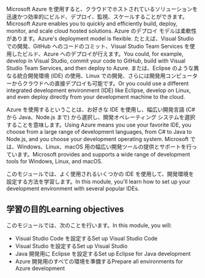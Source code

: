 <span data-ttu-id="62fcc-101">Microsoft Azure を使用すると、クラウドでホストされているソリューションを迅速かつ効率的にビルド、デプロイ、監視、スケールすることができます。</span><span class="sxs-lookup"><span data-stu-id="62fcc-101">Microsoft Azure enables you to quickly and efficiently build, deploy, monitor, and scale cloud hosted solutions.</span></span> <span data-ttu-id="62fcc-102">Azure のデプロイ モデルは柔軟性があります。</span><span class="sxs-lookup"><span data-stu-id="62fcc-102">Azure's deployment model is flexible.</span></span> <span data-ttu-id="62fcc-103">たとえば、Visual Studio での開発、GitHub へのコードのコミット、Visual Studio Team Services を使用したビルド、Azure へのデプロイが行えます。</span><span class="sxs-lookup"><span data-stu-id="62fcc-103">You could, for example, develop in Visual Studio, commit your code to GitHub, build with Visual Studio Team Services, and then deploy to Azure.</span></span> <span data-ttu-id="62fcc-104">または、Eclipse のような異なる統合開発環境 (IDE) の使用、Linux での開発、さらには開発用コンピューターからクラウドへの直接デプロイも可能です。</span><span class="sxs-lookup"><span data-stu-id="62fcc-104">Or you could use a different integrated development environment (IDE) like Eclipse, develop on Linux, and even deploy directly from your development machine to the cloud.</span></span>

<span data-ttu-id="62fcc-105">Azure を使用するということは、お好きな IDE を使用し、幅広い開発言語 (C# から Java、Node.js まで) から選択し、開発オペレーティング システムを選択することを意味します。</span><span class="sxs-lookup"><span data-stu-id="62fcc-105">Using Azure means you use your favorite IDE, you choose from a large range of development languages, from C# to Java to Node.js, and you choose your development operating system.</span></span> <span data-ttu-id="62fcc-106">Microsoft では、Windows、Linux、macOS 用の幅広い開発ツールの提供とサポートを行っています。</span><span class="sxs-lookup"><span data-stu-id="62fcc-106">Microsoft provides and supports a wide range of development tools for Windows, Linux, and macOS.</span></span> 

<span data-ttu-id="62fcc-107">このモジュールでは、よく使用されるいくつかの IDE を使用して、開発環境を設定する方法を学習します。</span><span class="sxs-lookup"><span data-stu-id="62fcc-107">In this module, you'll learn how to set up your development environment with several popular IDEs.</span></span>

## <a name="learning-objectives"></a><span data-ttu-id="62fcc-108">学習の目的</span><span class="sxs-lookup"><span data-stu-id="62fcc-108">Learning objectives</span></span>
<span data-ttu-id="62fcc-109">このモジュールでは、次のことを行います。</span><span class="sxs-lookup"><span data-stu-id="62fcc-109">In this module, you will:</span></span>

- <span data-ttu-id="62fcc-110">Visual Studio Code を設定する</span><span class="sxs-lookup"><span data-stu-id="62fcc-110">Set up Visual Studio Code</span></span>
- <span data-ttu-id="62fcc-111">Visual Studio を設定する</span><span class="sxs-lookup"><span data-stu-id="62fcc-111">Set up Visual Studio</span></span>
- <span data-ttu-id="62fcc-112">Java 開発用に Eclipse を設定する</span><span class="sxs-lookup"><span data-stu-id="62fcc-112">Set up Eclipse for Java development</span></span>
- <span data-ttu-id="62fcc-113">Azure 開発用のすべての環境を準備する</span><span class="sxs-lookup"><span data-stu-id="62fcc-113">Prepare all environments for Azure development</span></span>

